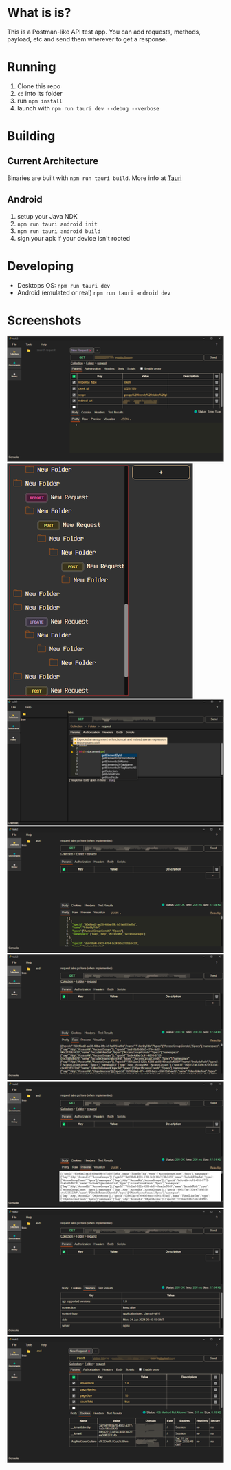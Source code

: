 # What is is?

This is a Postman-like API test app.
You can add requests, methods, payload, etc and send them wherever to get a response.

# Running
1. Clone this repo
2. `cd` into its folder
3. run `npm install`
4. launch with `npm run tauri dev --debug --verbose`

# Building
## Current Architecture
Binaries are built with `npm run tauri build`.
More info at [Tauri](https://v2.tauri.app/distribute/)

## Android
1. setup your Java NDK
2. `npm run tauri android init`
3. `npm run tauri android build`
4. sign your apk if your device isn't rooted

# Developing

- Desktops OS: `npm run tauri dev`
- Android (emulated or real) `npm run tauri android dev`

# Screenshots
[![](screenshots/shot%20(8).png)](screenshots/shot%20(8).png)
[![](screenshots/shot%20(1).png)](screenshots/shot%20(1).png)
[![](screenshots/shot%20(2).png)](screenshots/shot%20(2).png)
[![](screenshots/shot%20(3).png)](screenshots/shot%20(3).png)
[![](screenshots/shot%20(4).png)](screenshots/shot%20(4).png)
[![](screenshots/shot%20(5).png)](screenshots/shot%20(5).png)
[![](screenshots/shot%20(6).png)](screenshots/shot%20(6).png)
[![](screenshots/shot%20(7).png)](screenshots/shot%20(7).png)

